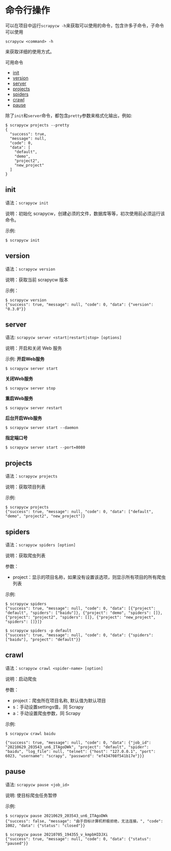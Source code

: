 # 命令行操作

可以在项目中运行`scrapycw -h`来获取可以使用的命令，包含许多子命令，子命令可以使用
```
scrapycw <command> -h
```
来获取详细的使用方式。

可用命令

- [init](#init)
- [version](#version)
- [server](#server)
- [projects](#projects)
- [spiders](#spiders)
- [crawl](#crawl)
- [pause](#pause)

除了`init`和`server`命令，都包含`pretty`参数来格式化输出，例如:
```
$ scrapycw projects --pretty
{
  "success": true,
  "message": null,
  "code": 0,
  "data": [
    "default",
    "demo",
    "project2",
    "new_project"
  ]
}
```

## init

语法：`scrapycw init`

说明：初始化 scrapycw，创建必须的文件，数据库等等，初次使用前必须运行该命令。

示例:
```
$ scrapycw init
```

## version

语法：`scrapycw version`

说明：获取当前 scrapycw 版本

示例：
```
$ scrapycw version
{"success": true, "message": null, "code": 0, "data": {"version": "0.3.0"}}
```

## server

语法: `scrapycw server <start|restart|stop> [options]`

说明：开启和关闭 Web 服务

示例:
**开启Web服务**
```
$ scrapycw server start
```

**关闭Web服务**
```
$ scrapycw server stop
```

**重启Web服务**
```
$ scrapycw server restart
```

**后台开启Web服务**
```
$ scrapycw server start --daemon
```

**指定端口号**
```
$ scrapycw server start --port=8080
```

## projects

语法：`scrapycw projects`

说明：获取项目列表

示例:
```
$ scrapycw projects
{"success": true, "message": null, "code": 0, "data": ["default", "demo", "project2", "new_project"]}
```

## spiders

语法：`scrapycw spiders [option]`

说明：获取爬虫列表

参数：

- project：显示的项目名称，如果没有设置该选项，则显示所有项目的所有爬虫列表

示例:
```
$ scrapycw spiders
{"success": true, "message": null, "code": 0, "data": [{"project": "default", "spiders": ["baidu"]}, {"project": "demo", "spiders": []}, {"project": "project2", "spiders": []}, {"project": "new_project", "spiders": []}]}

$ scrapycw spiders -p default
{"success": true, "message": null, "code": 0, "data": {"spiders": ["baidu"], "project": "default"}}
```
## crawl

语法：`scrapycw crawl <spider-name> [option]`

说明：启动爬虫

参数：

- project：爬虫所在项目名称, 默认值为默认项目
- s：手动设置settings值，同 Scrapy
- a：手动设置爬虫参数，同 Scrapy

示例:
```
$ scrapycw crawl baidu

{"success": true, "message": null, "code": 0, "data": {"job_id": "20210629_203543_un6_ITAgoDWk", "project": "default", "spider": "baidu", "log_file": null, "telnet": {"host": "127.0.0.1", "port": 6023, "username": "scrapy", "password": "ef434708f541b17e"}}}
```

## pause

语法: `scrapycw pause <job_id>`

说明: 使目标爬虫任务暂停

示例:
```
$ scrapycw pause 20210629_203543_un6_ITAgoDWk
{"success": false, "message": "由于目标计算机积极拒绝，无法连接。", "code": 1002, "data": {"status": "closed"}}

$ scrapycw pause 20210705_194355_v_kmpbHIDJXi
{"success": true, "message": null, "code": 0, "data": {"status": "paused"}}
```